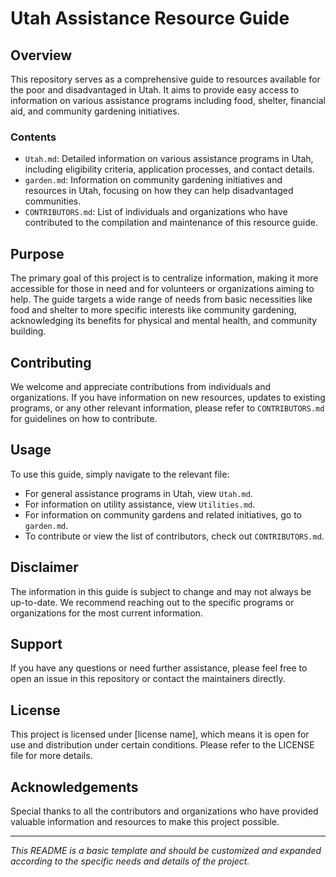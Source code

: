# Utah Assistance Resource Guide

## Overview
This repository serves as a comprehensive guide to resources available for the poor and disadvantaged in Utah. It aims to provide easy access to information on various assistance programs including food, shelter, financial aid, and community gardening initiatives.

### Contents
- `Utah.md`: Detailed information on various assistance programs in Utah, including eligibility criteria, application processes, and contact details.
- `garden.md`: Information on community gardening initiatives and resources in Utah, focusing on how they can help disadvantaged communities.
- `CONTRIBUTORS.md`: List of individuals and organizations who have contributed to the compilation and maintenance of this resource guide.

## Purpose
The primary goal of this project is to centralize information, making it more accessible for those in need and for volunteers or organizations aiming to help. The guide targets a wide range of needs from basic necessities like food and shelter to more specific interests like community gardening, acknowledging its benefits for physical and mental health, and community building.

## Contributing
We welcome and appreciate contributions from individuals and organizations. If you have information on new resources, updates to existing programs, or any other relevant information, please refer to `CONTRIBUTORS.md` for guidelines on how to contribute.

## Usage
To use this guide, simply navigate to the relevant file:
- For general assistance programs in Utah, view `Utah.md`.
- For information on utility assistance, view `Utilities.md`.
- For information on community gardens and related initiatives, go to `garden.md`.
- To contribute or view the list of contributors, check out `CONTRIBUTORS.md`.

## Disclaimer
The information in this guide is subject to change and may not always be up-to-date. We recommend reaching out to the specific programs or organizations for the most current information.

## Support
If you have any questions or need further assistance, please feel free to open an issue in this repository or contact the maintainers directly.

## License
This project is licensed under [license name], which means it is open for use and distribution under certain conditions. Please refer to the LICENSE file for more details.

## Acknowledgements
Special thanks to all the contributors and organizations who have provided valuable information and resources to make this project possible.

---
_This README is a basic template and should be customized and expanded according to the specific needs and details of the project._
